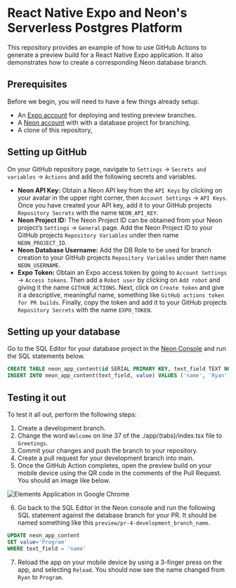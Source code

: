 # React Native Expo and Neon's Serverless Postgres Platform

This repository provides an example of how to use GitHub Actions to generate a preview build for a React Native Expo application. It also demonstrates how to create a corresponding Neon database branch.


## Prerequisites

Before we begin, you will need to have a few things already setup.

- An [Expo account](https://expo.dev/signup) for deploying and testing preview branches.
- A [Neon account](https://console.neon.tech/signup) with with a database project for branching.
- A clone of this repository,

## Setting up GitHub

On your GitHub repository page, navigate to `Settings` → `Secrets and variables` → `Actions` and add the following secrets and variables.

- **Neon API Key:**  Obtain a Neon API key from the `API Keys`  by clicking on your avatar in the upper right corner, then `Account Settings` → `API Keys`. Once you have created your API key, add it to your GitHub projects `Repository Secrets` with the name `NEON_API_KEY`.
- **Neon Project ID:** The Neon Project ID can be obtained from your Neon project’s `Settings` → `General` page. Add the Neon Project ID to your GitHub projects `Repository Variables` under then name `NEON_PROJECT_ID`.
- **Neon Database Username:** Add the DB Role to be used for branch creation to your GitHub projects `Repository Variables` under then name `NEON_USERNAME`.
- **Expo Token:** Obtain an Expo access token by going to `Account Settings` → `Access tokens`. Then add a `Robot user` by clicking on `Add robot` and giving it the name `GITHUB_ACTIONS`. Next, click on `Create token` and give it a descriptive, meaningful name, something like `GitHub actions token for PR builds`. Finally, copy the token and add it to your GitHub projects `Repository Secrets` with the name `EXPO_TOKEN`.

## Setting up your database

Go to the SQL Editor for your database project in the [Neon Console](https://console.neon.tech/app/projects/) and run the SQL statements below.

```SQL
CREATE TABLE neon_app_content(id SERIAL PRIMARY KEY, text_field TEXT NOT NULL, value TEXT);
INSERT INTO neon_app_content(text_field, value) VALUES ('name', 'Ryan')
```

## Testing it out

To test it all out, perform the following steps:
1. Create a development branch.
2. Change the word `Welcome` on line 37 of the ./app/(tabs)/index.tsx file to `Greetings`.
3. Commit your changes and push the branch to your repository.
4. Create a pull request for your development branch into main.
5. Once the GitHub Action completes, open the preview build on your mobile device using the QR code in the comments of the Pull Request. You should an image like below.

![Elements Application in Google Chrome](/images/elements-app.png)


6. Go back to the SQL Editor in the Neon console and run the following SQL statement against the database branch for your PR. It should be named something like this `preview/pr-4-development_branch_name`.

```SQL
UPDATE neon_app_content
SET value='Program'
WHERE text_field = 'name'
```
7. Reload the app on your mobile device by using a 3-finger press on the app, and selecting `Reload`. You should now see the name changed from `Ryan` to `Program`.